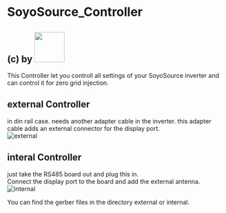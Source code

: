 # SoyoSource_Controller
## (c) by [<img src="https://github.com/wasn-eu/CubeCell_Getting_Started/raw/master/images/wasn_logo.png" width=70>](https://www.wasn.eu)

This Controller let you controll all settings of your SoyoSource inverter and can control it for zero grid injection.   
    
## external Controller 
in din rail case. needs another adapter cable in the inverter. this adapter cable adds an external connector for the display port.   
![external](../../raw/master/images/soyosource_extern.jpg)      

    
## interal Controller
just take the RS485 board out and plug this in.    
Connect the display port to the board and add the external antenna.     
![internal](../../raw/master/images/soyosource_intern.png)   
   

You can find the gerber files in the directory external or internal.
